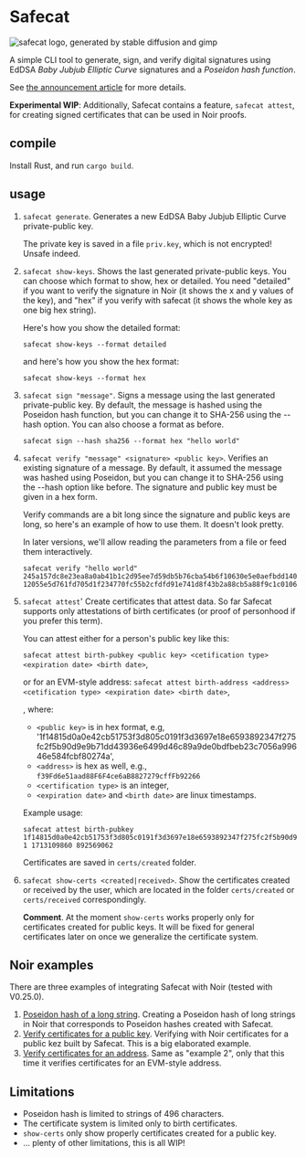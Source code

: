 # Safecat
![safecat logo, generated by stable diffusion and gimp](https://neiman.co.il/images/safecat.png)

A simple CLI tool to generate, sign, and verify digital signatures using EdDSA *Baby Jubjub Elliptic Curve* signatures and a *Poseidon hash function*.

See [the announcement article](http://neimanslab.org/2024-02-19/safecat.html) for more details.

**Experimental WIP**: Additionally, Safecat contains a feature, `safecat attest`, for creating signed certificates that can be used in Noir proofs.

## compile
Install Rust, and run `cargo build`.

## usage
1. `safecat generate`. Generates a new EdDSA Baby Jubjub Elliptic Curve private-public key.

    The private key is saved in a file `priv.key`, which is not encrypted! Unsafe indeed.

2. `safecat show-keys`. Shows the last generated private-public keys. You can choose which format to show, hex or detailed. You need "detailed" if you want to verify the signature in Noir (it shows the x and y values of the key), and "hex" if you verify with safecat (it shows the whole key as one big hex string).

    Here's how you show the detailed format:
    ```
    safecat show-keys --format detailed
    ```
    and here's how you show the hex format:
    ```
    safecat show-keys --format hex
    ```

3. `safecat sign "message"`. Signs a message using the last generated private-public key. By default, the message is hashed using the Poseidon hash function, but you can change it to SHA-256 using the --hash option. You can also choose a format as before.
    ```
    safecat sign --hash sha256 --format hex "hello world"
    ```

4. `safecat verify "message" <signature> <public key>`. Verifies an existing signature of a message. By default, it assumed the message was hashed using Poseidon, but you can change it to SHA-256 using the --hash option like before. The signature and public key must be given in a hex form. 

    Verify commands are a bit long since the signature and public keys are long, so here's an example of how to use them. It doesn't look pretty.

    In later versions, we'll allow reading the parameters from a file or feed them interactively.

    ```
    safecat verify "hello world" 245a157dc8e23ea8a0ab41b1c2d95ee7d59db5b76cba54b6f10630e5e0aefbdd140996400320386a9a2ec4b06ea7d1c885cd311751445ea171af1ab64dba5ace0420d34429497da49443ae35deb8e3daa745dc0e776df3703640078a67982cad 12055e5d761fd705d1f234770fc55b2cfdfd91e741d8f43b2a88cb5a88f9c1c01061ca2f21151da2903e7ccdf11dbda65c20851dd1df4ac522431041ea1738f9
    ```

5. `safecat attest`' Create certificates that attest data. So far Safecat supports only attestations of birth certificates (or proof of personhood if you prefer this term).

    You can attest either for a person's public key like this:

    `safecat attest birth-pubkey <public key> <cetification type> <expiration date> <birth date>`,

    or for an EVM-style address:
`safecat attest birth-address <address> <cetification type> <expiration date> <birth date>`,


    , where:
    - `<public key>` is in hex format, e.g, '1f14815d0a0e42cb51753f3d805c0191f3d3697e18e6593892347f275fc2f5b90d9e9b71dd43936e6499d46c89a9de0bdfbeb23c7056a99646e584fcbf80274a',
    - `<address>` is hex as well, e.g., `f39Fd6e51aad88F6F4ce6aB8827279cffFb92266`
    - `<certification type>` is an integer,
    - `<expiration date>` and `<birth date>` are linux timestamps.

    Example usage:

    ```
    safecat attest birth-pubkey 1f14815d0a0e42cb51753f3d805c0191f3d3697e18e6593892347f275fc2f5b90d9e9b71dd43936e6499d46c89a9de0bdfbeb23c7056a99646e584fcbf80274a 1 1713109860 892569062
    ```

    Certificates are saved in `certs/created` folder.

6. `safecat show-certs <created|received>`. Show the certificates created or received by the user, which are located in the folder `certs/created` or `certs/received` correspondingly.

   **Comment**. At the moment `show-certs` works properly only for certificates created for public keys. It will be fixed for general certificates later on once we generalize the certificate system.

## Noir examples
There are three examples of integrating Safecat with Noir (tested with V0.25.0).

1. [Poseidon hash of a long string](noir-examples/poseidon-hash-long-strings/). Creating a Poseidon hash of long strings in Noir that corresponds to Poseidon hashes created with Safecat.
2. [Verify certificates for a public key](noir-examples/verify_human_certificates_for_public_key/). Verifying with Noir certificates for a public kez built by Safecat. This is a big elaborated example.
3. [Verify certificates for an address](noir-examples/verify_human_certificates_for_address/). Same as "example 2", only that this time it verifies certificates for an EVM-style address.

## Limitations
- Poseidon hash is limited to strings of 496 characters.
- The certificate system is limited only to birth certificates.
- `show-certs` only show properly certificates created for a public key.
- ... plenty of other limitations, this is all WIP!

